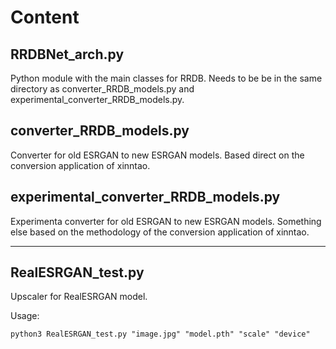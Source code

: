 # Content

## RRDBNet_arch.py

Python module with the main classes for RRDB. Needs to be be in the same directory as converter_RRDB_models.py and experimental_converter_RRDB_models.py.

## converter_RRDB_models.py

Converter for old ESRGAN to new ESRGAN models. Based direct on the conversion application of xinntao.

## experimental_converter_RRDB_models.py

Experimenta converter for old ESRGAN to new ESRGAN models. Something else based on the methodology of the conversion application of xinntao.

---

## RealESRGAN_test.py

Upscaler for RealESRGAN model.

Usage:

````
python3 RealESRGAN_test.py "image.jpg" "model.pth" "scale" "device"
````

